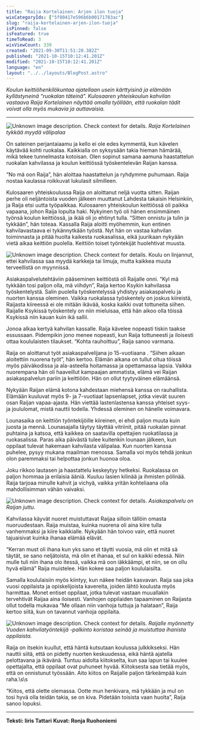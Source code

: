 ```yaml
---
title: "Raija Kortelainen: Arjen ilon tuoja"
wixCategoryIds: ["5f80417e596b6b00171783ac"]
slug: "raija-kortelainen-arjen-ilon-tuoja"
isPinned: false
isFeatured: true
timeToRead: 3
wixViewCount: 339
created: "2021-09-30T11:51:20.382Z"
published: "2021-10-15T10:12:41.201Z"
modified: "2021-10-15T10:12:41.201Z"
language: "en"
layout: "../../layouts/BlogPost.astro"
---
```

*Koulun keittiöhenkilökuntaa ajatellaan usein kärttyisinä ja elämään kyllästyneinä “ruokalan täteinä”. Kulosaaren yhteiskoulun kahvilan vastaava Raija Kortelainen näyttää omalla työllään, että ruokalan tädit voivat olla myös mukavia ja auttavaisia.*

---

![Unknown image description. Check context for details.](https://static.wixstatic.com/media/07242a_1c3122da4aef49789db752cd72427166~mv2.png) <!-- Original name: raija2[1].png -->
*Raija Kortelainen tykkää myydä välipalaa*

On sateinen perjantaiaamu ja kello ei ole edes kymmentä, kun kävelen käytävää kohti ruokalaa. Kaikkialla on syksysään takia hieman hämärää, mikä tekee tunnelmasta kotoisan. Olen sopinut samana aamuna haastattelun ruokalan kahvilassa ja koulun keittiössä työskentelevän Raijan kanssa. 

“No mä oon Raija”, hän aloittaa haastattelun ja ryhdymme puhumaan. Raija nostaa kaulassa roikkuvat lukulasit silmilleen.

Kulosaaren yhteiskoulussa Raija on aloittanut neljä vuotta sitten. Raijan perhe oli neljäntoista vuoden jälkeen muuttanut Lahdesta takaisin Helsinkiin, ja Raija etsi uutta työpaikkaa. Kulosaaren yhteiskoulun keittiössä oli paikka vapaana, johon Raija lopulta haki. Nykyinen työ oli hänen ensimmäinen työnsä koulun keittiössä, ja ikää oli jo ehtinyt tulla. “Sitten onnistu ja tulin ja tykkään”, hän toteaa. Kassalla Raija aloitti myöhemmin, kun entinen kahvilavastaava ei tykännytkään työstä. Nyt hän on vastaa kahvilan toiminnasta ja pitää huolta kaikesta ruokasalissa, eikä juurikaan nykyään vietä aikaa keittiön puolella. Keittiön toiset työntekijät huolehtivat muusta. 
&nbsp;

![Unknown image description. Check context for details.](https://static.wixstatic.com/media/07242a_c4d6f65ca4c749d58bb476f2af31e300~mv2.png) <!-- Original name: raija4[1].png -->
Koulu on linjannut, ettei kahvilassa saa myydä karkkeja tai limuja, mutta kaikkea muuta terveellistä on myynnissä. 

Asiakaspalvelutehtäviin pääseminen keittiöstä oli Raijalle onni. “Kyl mä tykkään tosi paljon olla, mä viihdyn”, Raija kertoo Ksykin kahvilassa työskentelystä. Salin puolella työskentelyssä yhdistyy asiakaspalvelu ja nuorten kanssa oleminen. Vaikka ruokalassa työskentely on joskus kiireistä, Raijasta kiireessä ei ole mitään ikävää, koska kaikki ovat tottuneita siihen. Raijalle Ksykissä työskentely on niin mieluisaa, että hän aikoo olla töissä Ksykissä niin kauan kuin ikä sallii.

Jonoa alkaa kertyä kahvilan kassalle. Raija kävelee nopeasti tiskin taakse essussaan. Pidempikin jono menee nopeasti, kun Raija tottuneesti ja iloisesti ottaa koululaisten tilaukset. “Kohta rauhoittuu”, Raija sanoo varmana. 

Raija on aloittanut työt asiakaspalvelijana jo 15-vuotiaana . “Siihen aikaan aloitettiin nuorena työt”, hän kertoo. Elämän aikana on tullut oltua töissä myös päiväkodissa ja ala-asteella hoitamassa ja opettamassa lapsia. Vaikka nuorempana hän oli haaveillut kampaajan ammatista, elämä vei Raijan asiakaspalvelun pariin ja keittiöön. Hän on ollut tyytyväinen elämäänsä.

Nykyään Raijan elämä kotona kahdestaan miehensä kanssa on rauhallista. Elämään kuuluvat myös 9- ja 7-vuotiaat lapsenlapset, jotka vievät suuren osan Raijan vapaa-ajasta. Hän viettää lastenlastensa kanssa yhteiset syys- ja joululomat, mistä nauttii todella. Yhdessä oleminen on hänelle voimavara.

Lounasaika on keittiön työntekijöille kiireinen, ei ehdi paljon muuta kuin juosta ja mennä. Lounasajalla täytyy täyttää vitriinit, pitää ruokalan pinnat puhtaina ja katsoa, että kaikkea on saatavilla opettajien ruokatilassa ja ruokasalissa.  Paras aika päivästä tulee kuitenkin lounaan jälkeen, kun oppilaat tulevat hakemaan kahvilasta välipalaa. Kun nuorten kanssa puhelee, pysyy mukana maailman menossa. Samalla voi myös tehdä jonkun olon paremmaksi tai helpottaa jonkun huonoa oloa.

Joku rikkoo lautasen ja haastattelu keskeytyy hetkeksi. Ruokalassa on paljon hommaa ja erilaisia ääniä. Kuuluu lasien kilinää ja ihmisten pölinää. Raija tarjoaa minulle kahvit ja vichyä, vaikka yritän kohteliaana olla mahdollisimman vähän vaivaksi. 

![Unknown image description. Check context for details.](https://static.wixstatic.com/media/07242a_634a620c45234890bd22f425bebd3e01~mv2.png) <!-- Original name: raija7[1].png -->
*Asiakaspalvelu on Raijan juttu.*

Kahvilassa käyvät nuoret muistuttavat Raijaa silloin tällöin omasta nuoruudestaan. Raija muistaa, kuinka nuorena oli aina kiire tulla vanhemmaksi ja kiire kaikkialle. Nykyään hän toivoo vain, että nuoret tajuaisivat kuinka ihanaa elämää elävät. 

“Kerran must oli ihana kun yks sano et täytti vuosia, mä olin et mitä sä täytät, se sano neljätoista, mä olin et ihanaa, et sul on kaikki edessä. Niin mulle tuli niin ihana olo itessä, vaikka mä oon iäkkäämpi, et niin, se on ollu hyvä elämä” Raija muistelee. Hän kokee saa paljon koululaisilta. 

Samalla koululaisiin myös kiintyy, kun näkee heidän kasvavan. Raija saa joka vuosi oppilaista ja opiskelijoista kavereita, joiden lähtö koulusta myös harmittaa. Monet entiset oppilaat, jotka tulevat vastaan muuallakin tervehtivät Raijaa aina iloisesti. Vanhojen oppilaiden tapaaminen on Raijasta ollut todella mukavaa “Me ollaan niin vanhoja tuttuja ja halataan”, Raija kertoo siitä, kun on tavannut vanhoja oppilaita. 


![Unknown image description. Check context for details.](https://static.wixstatic.com/media/07242a_580b94932e6f4a44a1d1d196b8f0d394~mv2.png) <!-- Original name: raija1[1].png -->
*Raijalle myönnetty Vuoden kahvilatyöntekijä -palkinto koristaa seinää ja muistuttaa ihanista oppilaista.*

Raija on itsekin kuullut, että häntä kutsutaan koulussa julkkikseksi. Hän nauttii siitä, että on pidetty nuorten keskuudessa, eikä häntä ajatella  pelottavana ja ikävänä. Tuntuu aidolta kiitokselta, kun saa lapun tai kuulee opettajalta, että oppilaat ovat puhuneet hyvää. Kiitoksesta saa tietää myös, että on onnistunut työssään. Aito kiitos on Raijalle paljon tärkeämpää kuin raha.\s\s

“Kiitos, että olette olemassa. Ootte mun henkivara, mä tykkään ja mul on tosi hyvä olla teidän takia, se on kiva. Pidetään toisista vaan huolta”, Raija sanoo lopuksi. 

---

**Teksti: Iiris Tattari**
**Kuvat: Ronja Ruohoniemi**






















